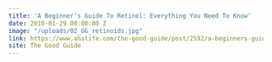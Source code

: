 ```yaml
---
title: 'A Beginner’s Guide To Retinol: Everything You Need To Know'
date: 2018-01-29 00:00:00 Z
image: "/uploads/02_GG_retinoids.jpg"
link: https://www.ahalife.com/the-good-guide/post/2592/a-beginners-guide-to-retinol-everything-you-need-to-know
site: The Good Guide
---
```


